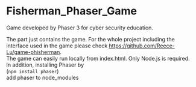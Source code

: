 # Fisherman_Phaser_Game
Game developed by Phaser 3 for cyber security education.

The part just contains the game. For the whole project including the interface used in the game please check https://github.com/Reece-Lu/game-phisherman.  
The game can easily run locally from index.html. Only Node.js is required.  
In addition, installing Phaser by   
(`npm install phaser`)    
add phaser to node_modules
